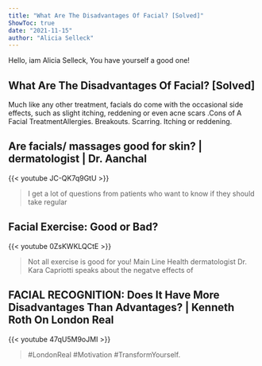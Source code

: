 ```yaml
---
title: "What Are The Disadvantages Of Facial? [Solved]"
ShowToc: true 
date: "2021-11-15"
author: "Alicia Selleck" 
---
```


Hello, iam Alicia Selleck, You have yourself a good one!
## What Are The Disadvantages Of Facial? [Solved]
 Much like any other treatment, facials do come with the occasional side effects, such as slight itching, reddening or even acne scars
.Cons of A Facial TreatmentAllergies. 
 Breakouts. 
 Scarring. 
 Itching or reddening.

## Are facials/ massages good for skin? | dermatologist | Dr. Aanchal
{{< youtube JC-QK7q9GtU >}}
>I get a lot of questions from patients who want to know if they should take regular 

## Facial Exercise: Good or Bad?
{{< youtube 0ZsKWKLQCtE >}}
>Not all exercise is good for you! Main Line Health dermatologist Dr. Kara Capriotti speaks about the negatve effects of 

## FACIAL RECOGNITION: Does It Have More Disadvantages Than Advantages? | Kenneth Roth On London Real
{{< youtube 47qU5M9oJMI >}}
>#LondonReal #Motivation #TransformYourself.

